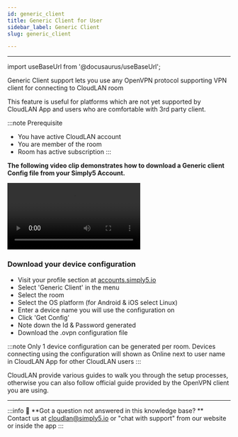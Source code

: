```yaml
---
id: generic_client
title: Generic Client for User
sidebar_label: Generic Client
slug: generic_client

---
```

---

import useBaseUrl from '@docusaurus/useBaseUrl';

Generic Client support lets you use any OpenVPN protocol supporting VPN client for connecting to CloudLAN room <br />

This feature is useful for platforms which are not yet supported by CloudLAN App and users who are comfortable with 3rd party client. <br />


:::note Prerequisite
- You have active CloudLAN account
- You are member of the room 
- Room has active subscription
:::


**The following video clip demonstrates how to download a Generic client Config file from your Simply5 Account.**
<div className = "iframe_container">
   <video className="responsive-iframe" src={useBaseUrl("videos/Generic_client.mp4")} title="Download Generic client config" autoPlay="true" controls></video>
</div>

### Download your device configuration
- Visit your profile section at [accounts.simply5.io](http://accounts.simply5.io/) 
- Select 'Generic Client' in the menu
- Select the room 
- Select the OS platform (for Android & iOS select Linux)
- Enter a device name you will use the configuration on
- Click 'Get Config'
- Note down the Id & Password generated
- Download the .ovpn configuration file 

:::note
Only 1 device configuration can be generated per room. Devices connecting using the configuration will shown as Online next to user name in CloudLAN App for other CloudLAN users
:::

CloudLAN provide various guides to walk you through the setup processes, otherwise you can also follow official guide provided by the OpenVPN client you are using.


---
:::info
:information_desk_person: **Got a question not answered in this knowledge base? ** <br />
Contact us at [cloudlan@simply5.io](mailto:cloudlan@simply5.io) or "chat with support" from our website or inside the app
:::
